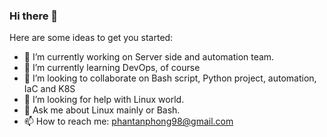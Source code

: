 ### Hi there 👋

<!--
**letsgologan/letsgologan** is a ✨ _special_ ✨ repository because its `README.md` (this file) appears on your GitHub profile.
--> 
Here are some ideas to get you started:

- 🔭 I’m currently working on Server side and automation team.
- 🌱 I’m currently learning DevOps, of course
- 👯 I’m looking to collaborate on Bash script, Python project, automation, IaC and K8S
- 🤔 I’m looking for help with Linux world.
- 💬 Ask me about Linux mainly or Bash.
- 📫 How to reach me: phantanphong98@gmail.com
